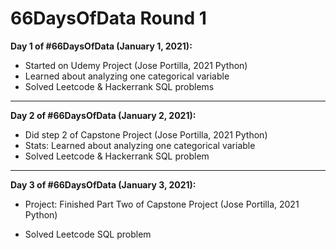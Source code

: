 # 66DaysOfData Round 1

**Day 1 of #66DaysOfData (January 1, 2021):**

- Started on Udemy Project (Jose Portilla, 2021 Python)
- Learned about analyzing one categorical variable
- Solved Leetcode & Hackerrank SQL problems

---

**Day 2 of #66DaysOfData (January 2, 2021):**

- Did step 2 of Capstone Project (Jose Portilla, 2021 Python)
- Stats: Learned about analyzing one categorical variable
- Solved Leetcode & Hackerrank SQL problem

---

**Day 3 of #66DaysOfData (January 3, 2021):**

- Project: Finished Part Two of Capstone Project (Jose Portilla, 2021 Python)

- Solved Leetcode SQL problem
